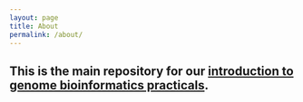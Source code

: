 ```yaml
---
layout: page
title: About
permalink: /about/
---
```


## This is the main repository for our [introduction to genome bioinformatics practicals](/2021/practicals/).

